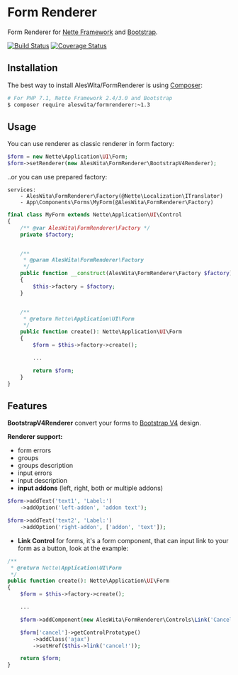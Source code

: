 # Form Renderer
Form Renderer for [Nette Framework](https://nette.org) and [Bootstrap](http://getbootstrap.com/).

[![Build Status](https://travis-ci.org/aleswita/FormRenderer.svg?branch=master)](https://travis-ci.org/aleswita/FormRenderer)
[![Coverage Status](https://coveralls.io/repos/github/aleswita/FormRenderer/badge.svg?branch=master)](https://coveralls.io/github/aleswita/FormRenderer?branch=master)

## Installation
The best way to install AlesWita/FormRenderer is using [Composer](http://getcomposer.org/):
```sh
# For PHP 7.1, Nette Framework 2.4/3.0 and Bootstrap
$ composer require aleswita/formrenderer:~1.3
```


## Usage
You can use renderer as classic renderer in form factory:
```php
$form = new Nette\Application\UI\Form;
$form->setRenderer(new AlesWita\FormRenderer\BootstrapV4Renderer);
```
..or you can use prepared factory:
```neon
services:
	- AlesWita\FormRenderer\Factory(@Nette\Localization\ITranslator)
	- App\Components\Forms\MyForm(@AlesWita\FormRenderer\Factory)
```
```php
final class MyForm extends Nette\Application\UI\Control
{
	/** @var AlesWita\FormRenderer\Factory */
	private $factory;


	/**
	 * @param AlesWita\FormRenderer\Factory
	 */
	public function __construct(AlesWita\FormRenderer\Factory $factory)
	{
		$this->factory = $factory;
	}


	/**
	 * @return Nette\Application\UI\Form
	 */
	public function create(): Nette\Application\UI\Form
	{
		$form = $this->factory->create();

		...

		return $form;
	}
}
```


## Features
**BootstrapV4Renderer** convert your forms to [Bootstrap V4](https://getbootstrap.com/) design.

**Renderer support:**
- form errors
- groups
- groups description
- input errors
- input description
- **input addons** (left, right, both or multiple addons)
```php
$form->addText('text1', 'Label:')
	->addOption('left-addon', 'addon text');

$form->addText('text2', 'Label:')
	->addOption('right-addon', ['addon', 'text']);
```
- **Link Control** for forms, it's a form component, that can input link to your form as a button, look at the example:
```php
/**
 * @return Nette\Application\UI\Form
 */
public function create(): Nette\Application\UI\Form
{
	$form = $this->factory->create();

	...

	$form->addComponent(new AlesWita\FormRenderer\Controls\Link('Cancel'), 'cancel');

	$form['cancel']->getControlPrototype()
		->addClass('ajax')
		->setHref($this->link('cancel!'));

	return $form;
}
```
